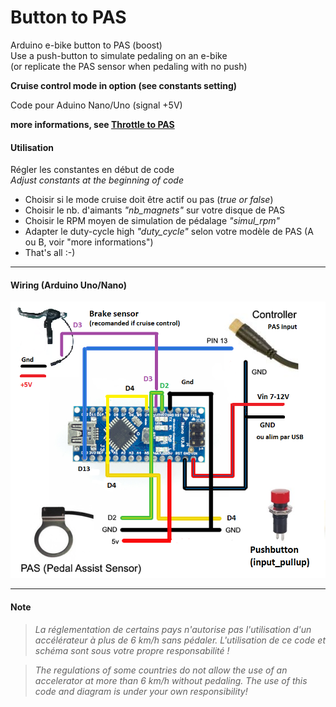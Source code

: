 # Button to PAS
Arduino e-bike button to PAS (boost)\
Use a push-button to simulate pedaling on an e-bike \
(or replicate the PAS sensor when pedaling with no push)

**Cruise control mode in option (see constants setting)** 

Code pour Aduino Nano/Uno (signal +5V)

**more informations, see [Throttle to PAS](https://github.com/Chris741233/throttle-to-PAS)**

#### Utilisation
Régler les constantes en début de code \
*Adjust constants at the beginning of code*

- Choisir si le mode cruise doit être actif ou pas (*true or false*)
- Choisir le nb. d'aimants *"nb_magnets"* sur votre disque de PAS 
- Choisir le RPM moyen de simulation de pédalage *"simul_rpm"*
- Adapter le duty-cycle high *"duty_cycle"* selon votre modèle de PAS (A ou B, voir "more informations")
- That's all :-)

---


#### Wiring (Arduino Uno/Nano)

<p align="left">
  <img src="./button_to_pas/img/button-diagram.png" width="600" title="Arduino pinouts">
</p>

---

#### Note
  
> *La réglementation de certains pays n'autorise pas l'utilisation d'un accélérateur à plus de 6 km/h sans pédaler.*
*L'utilisation de ce code et schéma sont sous votre propre responsabilité !* 


> *The regulations of some countries do not allow the use of an accelerator at more than 6 km/h without pedaling.*
*The use of this code and diagram is under your own responsibility!*

